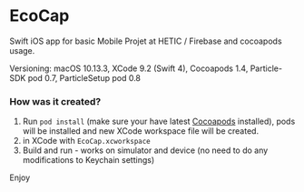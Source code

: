 # EcoCap

Swift iOS app for basic Mobile Projet at HETIC / Firebase and cocoapods usage.

Versioning: macOS 10.13.3, XCode 9.2 (Swift 4), Cocoapods 1.4, Particle-SDK pod 0.7, ParticleSetup pod 0.8

### How was it created?

1. Run `pod install` (make sure your have latest [Cocoapods](https://guides.cocoapods.org/using/getting-started.html#installation)  installed), pods will be installed and new XCode workspace file will be created.
2. in XCode with `EcoCap.xcworkspace`
4. Build and run - works on simulator and device (no need to do any modifications to Keychain settings)


Enjoy
